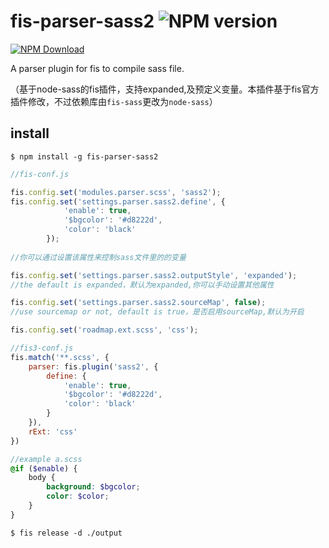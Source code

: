 # fis-parser-sass2 ![NPM version](https://badge.fury.io/js/fis-parser-sass2.png)

[![NPM Download](https://nodei.co/npm-dl/fis-parser-sass2.png?months=1)](https://www.npmjs.org/package/fis-parser-sass2)

A parser plugin for fis to compile sass file.

（基于node-sass的fis插件，支持expanded,及预定义变量。本插件基于fis官方插件修改，不过依赖库由```fis-sass```更改为```node-sass```）

## install

    $ npm install -g fis-parser-sass2

```javascript
//fis-conf.js

fis.config.set('modules.parser.scss', 'sass2');
fis.config.set('settings.parser.sass2.define', {
            'enable': true,
            '$bgcolor': '#d8222d',
            'color': 'black'
        });
        
//你可以通过设置该属性来控制sass文件里的的变量

fis.config.set('settings.parser.sass2.outputStyle', 'expanded');
//the default is expanded，默认为expanded,你可以手动设置其他属性

fis.config.set('settings.parser.sass2.sourceMap', false);
//use sourcemap or not, default is true，是否启用sourceMap,默认为开启

fis.config.set('roadmap.ext.scss', 'css');

```

```javascript
//fis3-conf.js
fis.match('**.scss', {
    parser: fis.plugin('sass2', {
        define: {
            'enable': true,
            '$bgcolor': '#d8222d',
            'color': 'black'
        }
    }),
    rExt: 'css'
})
```

```scss
//example a.scss
@if ($enable) {
    body {
        background: $bgcolor;
        color: $color;
    }
}
```

    $ fis release -d ./output

